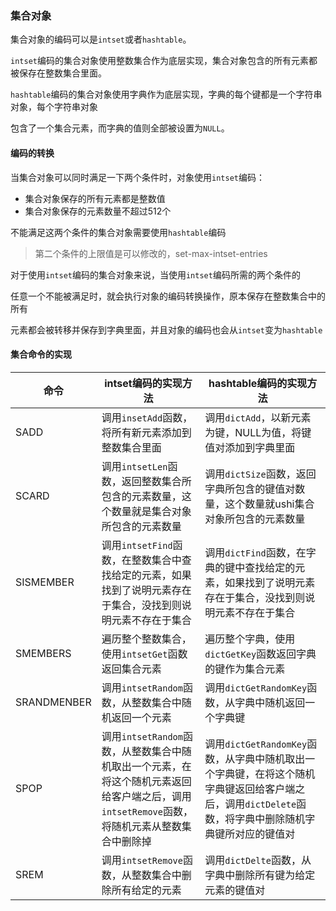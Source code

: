 ### 集合对象

集合对象的编码可以是`intset`或者`hashtable`。

`intset`编码的集合对象使用整数集合作为底层实现，集合对象包含的所有元素都被保存在整数集合里面。

`hashtable`编码的集合对象使用字典作为底层实现，字典的每个键都是一个字符串对象，每个字符串对象

包含了一个集合元素，而字典的值则全部被设置为`NULL`。



#### 编码的转换

当集合对象可以同时满足一下两个条件时，对象使用`intset`编码：

* 集合对象保存的所有元素都是整数值
* 集合对象保存的元素数量不超过512个

不能满足这两个条件的集合对象需要使用`hashtable`编码

> 第二个条件的上限值是可以修改的，set-max-intset-entries

对于使用`intset`编码的集合对象来说，当使用`intset`编码所需的两个条件的

任意一个不能被满足时，就会执行对象的编码转换操作，原本保存在整数集合中的所有

元素都会被转移并保存到字典里面，并且对象的编码也会从`intset`变为`hashtable`

#### 集合命令的实现

| 命令        | intset编码的实现方法                                         | hashtable编码的实现方法                                      |
| ----------- | ------------------------------------------------------------ | ------------------------------------------------------------ |
| SADD        | 调用`insetAdd`函数，将所有新元素添加到整数集合里面           | 调用`dictAdd`，以新元素为键，NULL为值，将键值对添加到字典里面 |
| SCARD       | 调用`intsetLen`函数，返回整数集合所包含的元素数量，这个数量就是集合对象所包含的元素数量 | 调用`dictSize`函数，返回字典所包含的键值对数量，这个数量就ushi集合对象所包含的元素数量 |
| SISMEMBER   | 调用`intsetFind`函数，在整数集合中查找给定的元素，如果找到了说明元素存在于集合，没找到则说明元素不存在于集合 | 调用`dictFind`函数，在字典的键中查找给定的元素，如果找到了说明元素存在于集合，没找到则说明元素不存在于集合 |
| SMEMBERS    | 遍历整个整数集合，使用`intsetGet`函数返回集合元素            | 遍历整个字典，使用`dictGetKey`函数返回字典的键作为集合元素   |
| SRANDMENBER | 调用`intsetRandom`函数，从整数集合中随机返回一个元素         | 调用`dictGetRandomKey`函数，从字典中随机返回一个字典键       |
| SPOP        | 调用`intsetRandom`函数，从整数集合中随机取出一个元素，在将这个随机元素返回给客户端之后，调用`intsetRemove`函数，将随机元素从整数集合中删除掉 | 调用`dictGetRandomKey`函数，从字典中随机取出一个字典键，在将这个随机字典键返回给客户端之后，调用`dictDelete`函数，将字典中删除随机字典键所对应的键值对 |
| SREM        | 调用`intsetRemove`函数，从整数集合中删除所有给定的元素       | 调用`dictDelte`函数，从字典中删除所有键为给定元素的键值对    |



